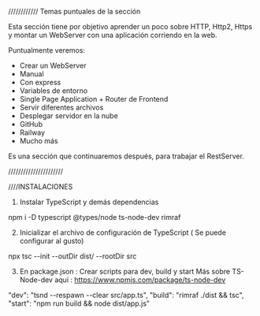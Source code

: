 ////////////
Temas puntuales de la sección

Esta sección tiene por objetivo aprender un poco sobre HTTP, Http2, Https y montar un WebServer con una aplicación corriendo en la web.

Puntualmente veremos:
- Crear un WebServer
- Manual
- Con express
- Variables de entorno
- Single Page Application + Router de Frontend
- Servir diferentes archivos
- Desplegar servidor en la nube
- GitHub
- Railway
- Mucho más

Es una sección que continuaremos después, para trabajar el RestServer.

//////////////////////

////INSTALACIONES 

1. Instalar TypeScript y demás dependencias

npm i -D typescript @types/node ts-node-dev rimraf

2. Inicializar el archivo de configuración de TypeScript ( Se puede configurar al gusto)

npx tsc --init --outDir dist/ --rootDir src

3. En package.json : Crear scripts para dev, build y start 
Más sobre TS-Node-dev aquí : https://www.npmjs.com/package/ts-node-dev

  "dev": "tsnd --respawn --clear src/app.ts",
  "build": "rimraf ./dist && tsc",
  "start": "npm run build && node dist/app.js"

